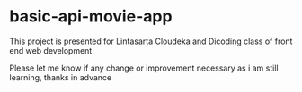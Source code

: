 # basic-api-movie-app
This project is presented for Lintasarta Cloudeka and Dicoding class of front end web development

Please let me know if any change or improvement necessary as i am still learning, thanks in advance
